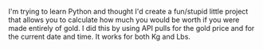 I'm trying to learn Python and thought I'd create a fun/stupid little project that allows you to calculate how much you would be worth if you were made entirely of gold. 
I did this by using API pulls for the gold price and for the current date and time. 
It works for both Kg and Lbs.
